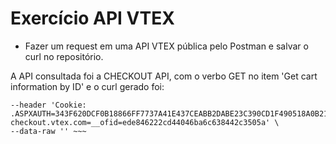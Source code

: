 # Exercício API VTEX

- Fazer um request em uma API VTEX pública pelo Postman e salvar o curl no repositório.

A API consultada foi a CHECKOUT API, com o verbo GET no item 'Get cart information by ID' e o curl gerado foi:

~~~ curl --location --request GET 'https://apiexamples.vtexcommercestable.com.br/api/checkout/pub/orderForm/ede846222cd44046ba6c638442c3505a?refreshOutdatedData=true' \
--header 'Cookie: .ASPXAUTH=343F620DCF0B18866FF7737A41E437CEABB2DABE23C390CD1F490518A0B215DA09929CD75273C5B46B0C96F41F43BFC0973685230B0FD63B54B4E53DE00887CDFA533254538FEA01B07A786304CFB37796AA1B146BDA2959D9677C589095CAFFAB7757F1237564E13B9C241807887D5E2371F99E0EF0709A40B12DFB8F4F0D00A3F070EEC56756C25F2A5CA7CB63F8D93ACAD82B585B24D9077BC5699AD88864A56EE3CA; checkout.vtex.com=__ofid=ede846222cd44046ba6c638442c3505a' \
--data-raw '' ~~~

